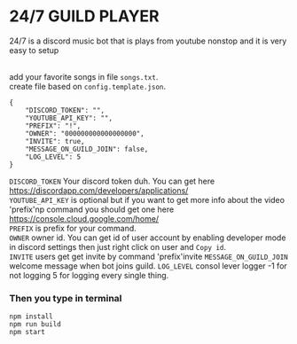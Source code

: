 # 24/7 GUILD PLAYER

24/7 is a discord music bot that is plays from youtube nonstop and it is very easy to setup<br/><br/>

add your favorite songs in file `songs.txt`.<br/>
create file based on `config.template.json`.<br/>

```
{
	"DISCORD_TOKEN": "",
	"YOUTUBE_API_KEY": "",
	"PREFIX": "!",
	"OWNER": "000000000000000000",
	"INVITE": true, 
	"MESSAGE_ON_GUILD_JOIN": false,
	"LOG_LEVEL": 5 
}
```

`DISCORD_TOKEN` Your discord token duh. You can get here https://discordapp.com/developers/applications/<br/>
`YOUTUBE_API_KEY` is optional but if you want to get more info about the video 'prefix'np command you should get one here https://console.cloud.google.com/home/<br/>
`PREFIX` is prefix for your command.<br/>
`OWNER` owner id. You can get id of user account by enabling developer mode in discord settings then just right click on user and `Copy id`.<br/>
`INVITE` users get get invite by command 'prefix'invite
`MESSAGE_ON_GUILD_JOIN` welcome message when bot joins guild.
`LOG_LEVEL` consol lever logger -1 for not logging 5 for logging every single thing.

### Then you type in terminal
```
npm install
npm run build
npm start
```


